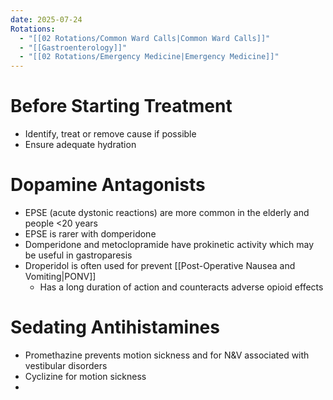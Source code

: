 ```yaml
---
date: 2025-07-24
Rotations:
  - "[[02 Rotations/Common Ward Calls|Common Ward Calls]]"
  - "[[Gastroenterology]]"
  - "[[02 Rotations/Emergency Medicine|Emergency Medicine]]"
---
```

# Before Starting Treatment
- Identify, treat or remove cause if possible
- Ensure adequate hydration
# Dopamine Antagonists
- EPSE (acute dystonic reactions) are more common in the elderly and people <20 years
- EPSE is rarer with domperidone
- Domperidone and metoclopramide have prokinetic activity which may be useful in gastroparesis
- Droperidol is often used for prevent [[Post-Operative Nausea and Vomiting|PONV]]
	- Has a long duration of action and counteracts adverse opioid effects
# Sedating Antihistamines
- Promethazine prevents motion sickness and for N&V associated with vestibular disorders
- Cyclizine for motion sickness
- 